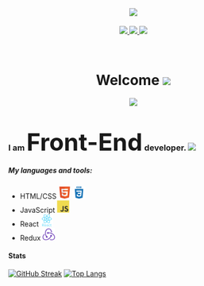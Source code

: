 <div id='header' align='center'>
  <img src="https://drooggie.github.io/programming-concept-illustration_114360-1670.webp" width="100"/>
</div>
&nbsp;

<div id='links' align='center'>
  <a href='https://telegram.me/oraz_norlan'>
    <img src='https://img.shields.io/badge/Telegram-blue?logo=telegram&logoColor=white' />
  </a>
  <a href='https://www.instagram.com/w1nnn1e/'>
    <img src='https://img.shields.io/badge/instagram-red?logo=instagram&logoColor=white' />
  </a>
  <a href='wa.link/ugx9jw'>
    <img src='https://img.shields.io/badge/WhatsApp-green?logo=whatsapp&logoColor=white' />
  </a>
</div>
<div align="center">
  <img src="https://komarev.com/ghpvc/?username=drooggie&style=flat-square&color=blue" alt=""/>
</div>
&nbsp;

<div align="center">
  <h1>Welcome <img src="https://drooggie.github.io/Be.gif" width="30"/></h1>
  <img src="https://drooggie.github.io/6vIk.gif" />
</div>
&nbsp;

### I am <font size="7" >**Front-End**</font> developer. <img src="https://media.giphy.com/media/WUlplcMpOCEmTGBtBW/giphy.gif" width="30">
##### My languages and tools:
 - HTML/CSS <img src="https://github.com/devicons/devicon/blob/master/icons/html5/html5-original.svg" title="HTML5" alt="HTML" width="25" height="25"/>   <img src="https://github.com/devicons/devicon/blob/master/icons/css3/css3-plain-wordmark.svg"  title="CSS3" alt="CSS" width="25" height="25"/>  
 - JavaScript <img src="https://github.com/devicons/devicon/blob/master/icons/javascript/javascript-original.svg" title="JavaScript" alt="JavaScript" width="25" height="25"/>
 - React <img src="https://github.com/devicons/devicon/blob/master/icons/react/react-original-wordmark.svg" title="React" alt="React" width="25" height="25"/> 
 - Redux <img src="https://github.com/devicons/devicon/blob/master/icons/redux/redux-original.svg" title="Redux" alt="Redux " width="25" height="25"/> 

#### Stats
[![GitHub Streak](http://github-readme-streak-stats.herokuapp.com?user=drooggie&theme=dark&background=000000)](https://git.io/streak-stats)
[![Top Langs](https://github-readme-stats.vercel.app/api/top-langs/?username=drooggie&layout=compact)](https://github.com/anuraghazra/github-readme-stats)
